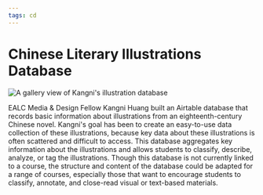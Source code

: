 ```yaml
---
tags: cd
---
```


# Chinese Literary Illustrations Database

![A gallery view of Kangni's illustration database](https://files.slack.com/files-pri/T0HTW3H0V-F02S39TMKV5/screen_shot_2022-01-03_at_11.49.18_am.png?pub_secret=6e638f2261)

EALC Media & Design Fellow Kangni Huang built an Airtable database that records basic information about illustrations from an eighteenth-century Chinese novel. Kangni's goal has been to create an easy-to-use data collection of these illustrations, because key data about these illustrations is often scattered and difficult to access. This database aggregates key information about the illustrations and allows students to classify, describe, analyze, or tag the illustrations. Though this database is not currently linked to a course, the structure and content of the database could be adapted for a range of courses, especially those that want to encourage students to classify, annotate, and close-read visual or text-based materials.